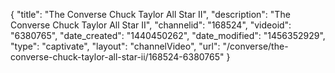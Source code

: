 {
    "title": "The Converse Chuck Taylor All Star II",
    "description": "The Converse Chuck Taylor All Star II",
    "channelid": "168524",
    "videoid": "6380765",
    "date_created": "1440450262",
    "date_modified": "1456352929",
    "type": "captivate",
    "layout": "channelVideo",
    "url": "\/converse\/the-converse-chuck-taylor-all-star-ii\/168524-6380765"
}